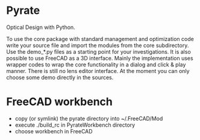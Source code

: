 Pyrate
======

Optical Design with Python.

To use the core package with standard management and optimization code
write your source file and import the modules from the core subdirectory.
Use the demo_*.py files as a starting point for your investigations.
It is also possible to use FreeCAD as a 3D interface. Mainly the implementation uses
wrapper codes to wrap the core functionality in a dialog and click & play manner.
There is still no lens editor interface. At the moment you can only choose some demo
directly in the sources.

FreeCAD workbench
=================

- copy (or symlink) the pyrate directory into ~/.FreeCAD/Mod
- execute ./build_rc in PyrateWorkbench directory
- choose workbench in FreeCAD

